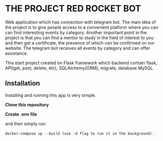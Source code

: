 # THE PROJECT RED ROCKET BOT

Web application which has connection with telegram bot.
The main idea of the project is to give people access to a convenient platform where you can can find interesting events by category.
Another important point in the project is that you can find a mentor to study in the field of interest to you and then get a certificate, the presence of which can be confirmed on our website.
The telegram bot receives all events by category and can offer assistance.

This start project created on Flask framework which backend contain flask, API(get, post, delete, etc), SQLAlchemy(ORM), migrate, 
database MySQL.

## Installation 

Installing and running this app is very simple.

**Clone this repository**

**Create .env file**

and then simply run:

``` docker-compose up --build (use -d flag to run it in the background) ```
.
